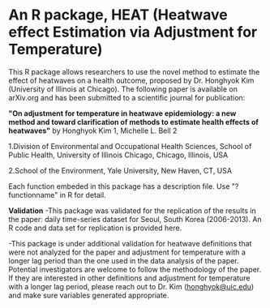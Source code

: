 # An R package, HEAT (Heatwave effect Estimation via Adjustment for Temperature)

This R package allows researchers to use the novel method to estimate the effect of heatwaves on a health outcome, proposed by Dr. Honghyok Kim (University of Illinois at Chicago). The following paper is available on arXiv.org and has been submitted to a scientific journal for publication:


**"On adjustment for temperature in heatwave epidemiology: a new method and toward clarification of methods to estimate health effects of heatwaves"** by
Honghyok Kim 1, Michelle L. Bell 2


1.Division of Environmental and Occupational Health Sciences, School of Public Health, University of Illinois Chicago, Chicago, Illinois, USA

2.School of the Environment, Yale University, New Haven, CT, USA


Each function embeded in this package has a description file. Use "?functionname" in R for detail.


**Validation**
-This package was validated for the replication of the results in the paper: daily time-series dataset for Seoul, South Korea (2006-2013). An R code and data set for replication is provided here.

-This package is under additional validation for heatwave definitions that were not analyzed for the paper and adjustment for temperature with a longer lag period than the one used in the data analysis of the paper. Potential investigators are welcome to follow the methodology of the paper. If they are interested in other definitions and adjustment for temperature with a longer lag period, please reach out to Dr. Kim (honghyok@uic.edu) and make sure variables generated appropriate.
